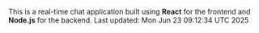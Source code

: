 This is a real-time chat application built using **React** for the frontend and **Node.js** for the backend.
Last updated: Mon Jun 23 09:12:34 UTC 2025
